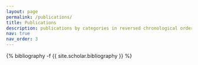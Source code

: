 ```yaml
---
layout: page
permalink: /publications/
title: Publications
description: publications by categories in reversed chronological order.
nav: true
nav_order: 3
---
```

<!-- _pages/publications.md -->
<div class="publications">

{% bibliography -f {{ site.scholar.bibliography }} %}

</div>
